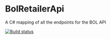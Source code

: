 # BolRetailerApi
A C# mapping of all the endpoints for the BOL API

[![Build status](https://dev.azure.com/TwinvisionSoftware/BolRetailerApi/_apis/build/status/BolRetailerApi%20Build%20Pipeline)](https://dev.azure.com/TwinvisionSoftware/BolRetailerApi/_build/latest?definitionId=3)
